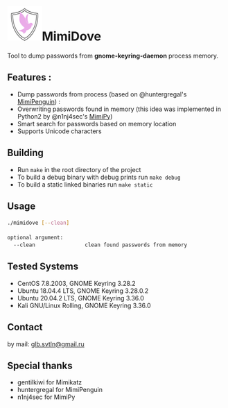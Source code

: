 #  <img src="https://github.com/SvetlanaGolub/MimiDove/blob/master/dove.png" width="80" height="80">MimiDove

Tool to dump passwords from **gnome-keyring-daemon** process memory.

## Features :
- Dump passwords from process (based on @huntergregal's [MimiPenguin](https://github.com/huntergregal/mimipenguin)) :
- Overwriting passwords found in memory (this idea was implemented in Python2 by @n1nj4sec's [MimiPy](https://github.com/n1nj4sec/mimipy))
- Smart search for passwords based on memory location 
- Supports Unicode characters  

## Building
* Run `make` in the root directory of the project
* To build a debug binary with debug prints run `make debug`
* To build a static linked binaries run `make static`

## Usage
```bash
./mimidove [--clean]

optional argument:
  --clean                clean found passwords from memory
```  

## Tested Systems
- CentOS 7.8.2003, GNOME Keyring 3.28.2
- Ubuntu 18.04.4 LTS, GNOME Keyring 3.28.0.2
- Ubuntu 20.04.2 LTS, GNOME Keyring 3.36.0
- Kali GNU/Linux Rolling, GNOME Keyring 3.36.0

## Contact
by mail: glb.svtln@gmail.ru  

## Special thanks
* gentilkiwi for Mimikatz
* huntergregal for MimiPenguin
* n1nj4sec for MimiPy
